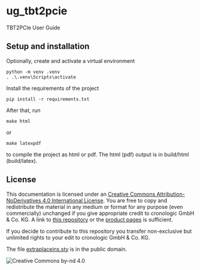 # ug_tbt2pcie
TBT2PCIe User Guide

## Setup and installation

Optionally, create and activate a virtual environment
```shell
python -m venv .venv
. .\.venv\Scripts\activate
``` 

Install the requirements of the project
```shell
pip install -r requirements.txt
```


After that, run
```shell
make html
```
   or
```shell
make latexpdf
```
to compile the project as html or pdf. The html (pdf) output is in build/html
(build/latex).


## License
This documentation is licensed under an
[Creative Commons Attribution-NoDerivatives 4.0 International License](https://creativecommons.org/licenses/by-nd/4.0/).
You are free to copy and redistribute the material in any medium or format 
for any purpose (even commercially) unchanged if you give appropriate credit
to cronologic GmbH & Co. KG. A link to [this repository](https://github.com/crono-kircher/ug-PCIe-over-USB4) or the [product pages](https://www.cronologic.de/products/products-overview) is sufficient.

If you decide to contribute to this repository you transfer non-exclusive
but unlimited rights to your edit to cronologic GmbH & Co. KG.

The file [extraplaceins.sty](extraplaceins.sty) is in the public domain.

![Creative Commons by-nd 4.0](https://i.creativecommons.org/l/by-nd/4.0/88x31.png)